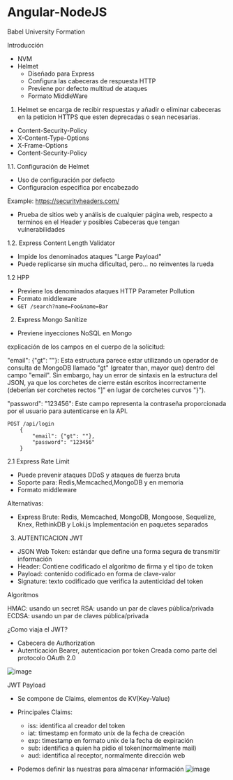 # Angular-NodeJS
Babel University Formation

Introducción

- NVM
- Helmet
    - Diseñado para Express
    - Configura las cabeceras de respuesta HTTP
    - Previene por defecto multitud de ataques
    - Formato MiddleWare

1. Helmet se encarga de recibir respuestas y añadir o eliminar cabeceras en la peticion HTTPS que esten deprecadas o sean necesarias.
- Content-Security-Policy
- X-Content-Type-Options
- X-Frame-Options
- Content-Security-Policy

1.1. Configuración de Helmet

- Uso de configuración por defecto
- Configuracion especifica por encabezado

Example: https://securityheaders.com/

- Prueba de sitios web y análisis de cualquier página web, respecto a terminos en el Header y posibles Cabeceras que tengan vulnerabilidades

1.2. Express Content Length Validator

- Impide los denominados ataques "Large Payload"
- Puede replicarse sin mucha dificultad, pero... no reinventes la rueda

1.2 HPP

- Previene los denominados ataques HTTP Parameter Pollution
- Formato middleware
- ```GET /search?name=Foo&name=Bar```

2. Express Mongo Sanitize

- Previene inyecciones NoSQL en Mongo

explicación de los campos en el cuerpo de la solicitud:

"email": {"gt": ""}: Esta estructura parece estar utilizando un operador de consulta de MongoDB llamado "gt" (greater than, mayor que) dentro del campo "email". Sin embargo, hay un error de sintaxis en la estructura del JSON, ya que los corchetes de cierre están escritos incorrectamente (deberían ser corchetes rectos "]" en lugar de corchetes curvos "}").

"password": "123456": Este campo representa la contraseña proporcionada por el usuario para autenticarse en la API.

```
POST /api/login
    {
        "email": {"gt": ""},
        "password": "123456"
    }
``` 

2.1 Express Rate Limit

- Puede prevenir ataques DDoS y ataques de fuerza bruta
- Soporte para: Redis,Memcached,MongoDB y en memoria
- Formato middleware

Alternativas:

- Express Brute: Redis, Memcached, MongoDB, Mongoose, Sequelize, Knex, RethinkDB y Loki.js Implementación en paquetes separados

3. AUTENTICACION JWT

- JSON Web Token: estándar que define una forma segura de transmitir información
- Header: Contiene codificado el algoritmo de firma y el tipo de token
- Payload: contenido codificado en forma de clave-valor
- Signature: texto codificado que verifica la autenticidad del token

Algoritmos

HMAC: usando un secret
RSA: usando un par de claves pública/privada
ECDSA: usando un par de claves pública/privada

¿Como viaja el JWT?

- Cabecera de Authorization
- Autenticación Bearer, autenticacion por token
Creada como parte del protocolo OAuth 2.0

![image](https://github.com/Juandieruiz/Angular-NodeJS/assets/77864382/b76923ba-82d7-4339-9e32-6eb360754cfa)

JWT Payload

- Se compone de Claims, elementos de KV(Key-Value)
- Principales Claims:
    - iss: identifica al creador del token
    - iat: timestamp en formato unix de la fecha de creación
    - exp: timestamp en formato unix de la fecha de expiración
    - sub: identifica a quien ha pidio el token(normalmente mail)
    - aud: identifica al receptor, normalmente dirección web


- Podemos definir las nuestras para almacenar información
![image](https://github.com/Juandieruiz/Angular-NodeJS/assets/77864382/97a423b0-7574-4168-b6f3-e733e5edc807)


